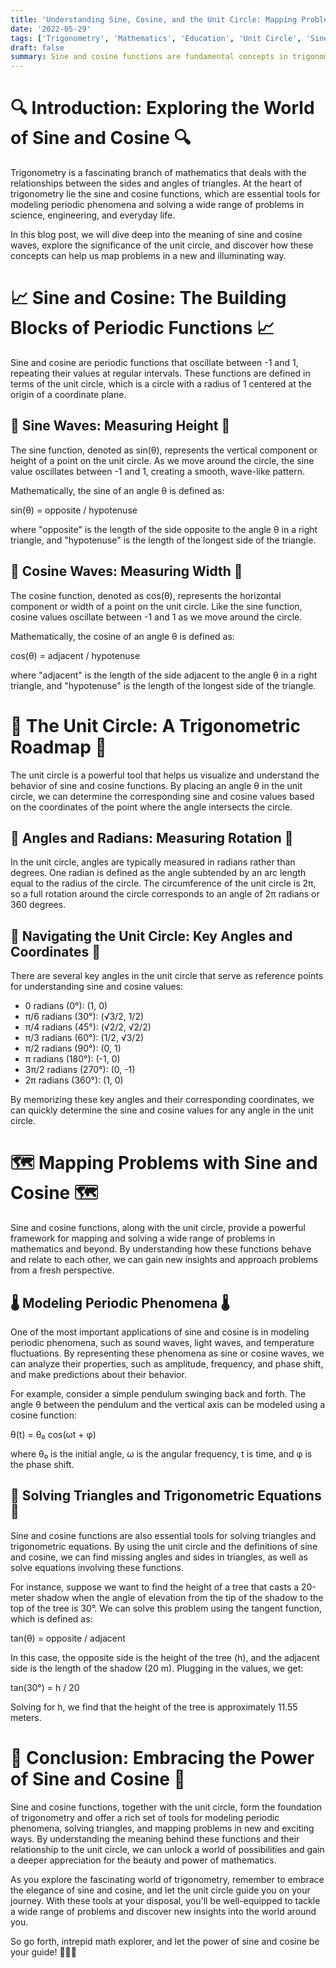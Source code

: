 ```yaml
---
title: 'Understanding Sine, Cosine, and the Unit Circle: Mapping Problems in a New Light 🌌'
date: '2022-05-29'
tags: ['Trigonometry', 'Mathematics', 'Education', 'Unit Circle', 'Sine', 'Cosine']
draft: false
summary: Sine and cosine functions are fundamental concepts in trigonometry that help us model periodic phenomena. By understanding these functions and their relationship to the unit circle, we can map problems in a new way and gain valuable insights into the world around us.
---
```


# 🔍 Introduction: Exploring the World of Sine and Cosine 🔍

Trigonometry is a fascinating branch of mathematics that deals with the relationships between the sides and angles of triangles. At the heart of trigonometry lie the sine and cosine functions, which are essential tools for modeling periodic phenomena and solving a wide range of problems in science, engineering, and everyday life.

In this blog post, we will dive deep into the meaning of sine and cosine waves, explore the significance of the unit circle, and discover how these concepts can help us map problems in a new and illuminating way.

# 📈 Sine and Cosine: The Building Blocks of Periodic Functions 📈

Sine and cosine are periodic functions that oscillate between -1 and 1, repeating their values at regular intervals. These functions are defined in terms of the unit circle, which is a circle with a radius of 1 centered at the origin of a coordinate plane.

## 🌊 Sine Waves: Measuring Height 🌊

The sine function, denoted as sin(θ), represents the vertical component or height of a point on the unit circle. As we move around the circle, the sine value oscillates between -1 and 1, creating a smooth, wave-like pattern.

Mathematically, the sine of an angle θ is defined as:

sin(θ) = opposite / hypotenuse

where "opposite" is the length of the side opposite to the angle θ in a right triangle, and "hypotenuse" is the length of the longest side of the triangle.

## 🌉 Cosine Waves: Measuring Width 🌉

The cosine function, denoted as cos(θ), represents the horizontal component or width of a point on the unit circle. Like the sine function, cosine values oscillate between -1 and 1 as we move around the circle.

Mathematically, the cosine of an angle θ is defined as:

cos(θ) = adjacent / hypotenuse

where "adjacent" is the length of the side adjacent to the angle θ in a right triangle, and "hypotenuse" is the length of the longest side of the triangle.

# 🎯 The Unit Circle: A Trigonometric Roadmap 🎯

The unit circle is a powerful tool that helps us visualize and understand the behavior of sine and cosine functions. By placing an angle θ in the unit circle, we can determine the corresponding sine and cosine values based on the coordinates of the point where the angle intersects the circle.

## 📐 Angles and Radians: Measuring Rotation 📐

In the unit circle, angles are typically measured in radians rather than degrees. One radian is defined as the angle subtended by an arc length equal to the radius of the circle. The circumference of the unit circle is 2π, so a full rotation around the circle corresponds to an angle of 2π radians or 360 degrees.

## 🧭 Navigating the Unit Circle: Key Angles and Coordinates 🧭

There are several key angles in the unit circle that serve as reference points for understanding sine and cosine values:

- 0 radians (0°): (1, 0)
- π/6 radians (30°): (√3/2, 1/2)
- π/4 radians (45°): (√2/2, √2/2)
- π/3 radians (60°): (1/2, √3/2)
- π/2 radians (90°): (0, 1)
- π radians (180°): (-1, 0)
- 3π/2 radians (270°): (0, -1)
- 2π radians (360°): (1, 0)

By memorizing these key angles and their corresponding coordinates, we can quickly determine the sine and cosine values for any angle in the unit circle.

# 🗺️ Mapping Problems with Sine and Cosine 🗺️

Sine and cosine functions, along with the unit circle, provide a powerful framework for mapping and solving a wide range of problems in mathematics and beyond. By understanding how these functions behave and relate to each other, we can gain new insights and approach problems from a fresh perspective.

## 🌡️ Modeling Periodic Phenomena 🌡️

One of the most important applications of sine and cosine is in modeling periodic phenomena, such as sound waves, light waves, and temperature fluctuations. By representing these phenomena as sine or cosine waves, we can analyze their properties, such as amplitude, frequency, and phase shift, and make predictions about their behavior.

For example, consider a simple pendulum swinging back and forth. The angle θ between the pendulum and the vertical axis can be modeled using a cosine function:

θ(t) = θ₀ cos(ωt + φ)

where θ₀ is the initial angle, ω is the angular frequency, t is time, and φ is the phase shift.

## 🌉 Solving Triangles and Trigonometric Equations 🌉

Sine and cosine functions are also essential tools for solving triangles and trigonometric equations. By using the unit circle and the definitions of sine and cosine, we can find missing angles and sides in triangles, as well as solve equations involving these functions.

For instance, suppose we want to find the height of a tree that casts a 20-meter shadow when the angle of elevation from the tip of the shadow to the top of the tree is 30°. We can solve this problem using the tangent function, which is defined as:

tan(θ) = opposite / adjacent

In this case, the opposite side is the height of the tree (h), and the adjacent side is the length of the shadow (20 m). Plugging in the values, we get:

tan(30°) = h / 20

Solving for h, we find that the height of the tree is approximately 11.55 meters.

# 🎉 Conclusion: Embracing the Power of Sine and Cosine 🎉

Sine and cosine functions, together with the unit circle, form the foundation of trigonometry and offer a rich set of tools for modeling periodic phenomena, solving triangles, and mapping problems in new and exciting ways. By understanding the meaning behind these functions and their relationship to the unit circle, we can unlock a world of possibilities and gain a deeper appreciation for the beauty and power of mathematics.

As you explore the fascinating world of trigonometry, remember to embrace the elegance of sine and cosine, and let the unit circle guide you on your journey. With these tools at your disposal, you'll be well-equipped to tackle a wide range of problems and discover new insights into the world around you.

So go forth, intrepid math explorer, and let the power of sine and cosine be your guide! 🧭📐🌿

